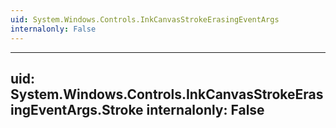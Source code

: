 ```yaml
---
uid: System.Windows.Controls.InkCanvasStrokeErasingEventArgs
internalonly: False
---
```


---
uid: System.Windows.Controls.InkCanvasStrokeErasingEventArgs.Stroke
internalonly: False
---
